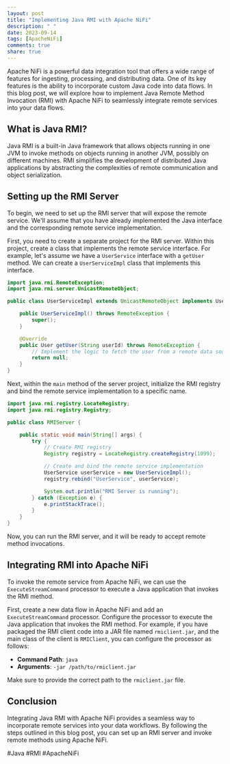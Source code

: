 ```yaml
---
layout: post
title: "Implementing Java RMI with Apache NiFi"
description: " "
date: 2023-09-14
tags: [ApacheNiFi]
comments: true
share: true
---
```


Apache NiFi is a powerful data integration tool that offers a wide range of features for ingesting, processing, and distributing data. One of its key features is the ability to incorporate custom Java code into data flows. In this blog post, we will explore how to implement Java Remote Method Invocation (RMI) with Apache NiFi to seamlessly integrate remote services into your data flows.

## What is Java RMI?

Java RMI is a built-in Java framework that allows objects running in one JVM to invoke methods on objects running in another JVM, possibly on different machines. RMI simplifies the development of distributed Java applications by abstracting the complexities of remote communication and object serialization.

## Setting up the RMI Server

To begin, we need to set up the RMI server that will expose the remote service. We'll assume that you have already implemented the Java interface and the corresponding remote service implementation.

First, you need to create a separate project for the RMI server. Within this project, create a class that implements the remote service interface. For example, let's assume we have a `UserService` interface with a `getUser` method. We can create a `UserServiceImpl` class that implements this interface.

```java
import java.rmi.RemoteException;
import java.rmi.server.UnicastRemoteObject;

public class UserServiceImpl extends UnicastRemoteObject implements UserService {

    public UserServiceImpl() throws RemoteException {
        super();
    }

    @Override
    public User getUser(String userId) throws RemoteException {
        // Implement the logic to fetch the user from a remote data source
        return null;
    }
}
```

Next, within the `main` method of the server project, initialize the RMI registry and bind the remote service implementation to a specific name.

```java
import java.rmi.registry.LocateRegistry;
import java.rmi.registry.Registry;

public class RMIServer {

    public static void main(String[] args) {
        try {
            // Create RMI registry
            Registry registry = LocateRegistry.createRegistry(1099);

            // Create and bind the remote service implementation
            UserService userService = new UserServiceImpl();
            registry.rebind("UserService", userService);

            System.out.println("RMI Server is running");
        } catch (Exception e) {
            e.printStackTrace();
        }
    }
}
```

Now, you can run the RMI server, and it will be ready to accept remote method invocations.

## Integrating RMI into Apache NiFi

To invoke the remote service from Apache NiFi, we can use the `ExecuteStreamCommand` processor to execute a Java application that invokes the RMI method.

First, create a new data flow in Apache NiFi and add an `ExecuteStreamCommand` processor. Configure the processor to execute the Java application that invokes the RMI method. For example, if you have packaged the RMI client code into a JAR file named `rmiclient.jar`, and the main class of the client is `RMIClient`, you can configure the processor as follows:

- **Command Path**: `java`
- **Arguments**: `-jar /path/to/rmiclient.jar`

Make sure to provide the correct path to the `rmiclient.jar` file.

## Conclusion

Integrating Java RMI with Apache NiFi provides a seamless way to incorporate remote services into your data workflows. By following the steps outlined in this blog post, you can set up an RMI server and invoke remote methods using Apache NiFi.

#Java #RMI #ApacheNiFi